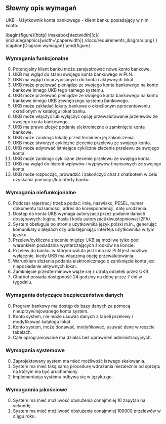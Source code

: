 ## Słowny opis wymagań

UKB - Użytkownik konta bankowego - klient banku posiadający w nim konto.

\begin{figure}[hbtp]
    \makebox[\textwidth][c]{
        \includegraphics[width=\paperwidth]{./docs/requirements_diagram.png}
    }
    \caption{Diagram wymagań}
\end{figure}

### Wymagania funkcjonalne

0. Potencjalny klient banku może zarejestrować nowe konto bankowe.
0. UKB ma wgląd do stanu swojego konta bankowego w PLN.
0. UKB ma wgląd do przypisanych do konta i aktywnych lokat.
0. UKB może przelewać pieniądze ze swojego konta bankowego na konto bankowe innego UKB tego samego systemu.
0. UKB może przelewać pieniądze ze swojego konta bankowego na konto bankowe innego UKB zewnętrzego systemu bankowego.
0. UKB może zakładać lokaty bankowe o określonym oprocentowaniu określonym w katalogu lokat banku.
0. UKB może włączyć lub wyłączyć opcję przewalutowanie przelewów ze swojego konta bankowego.
0. UKB ma prawo złożyć podanie elektroniczne o zamknięcie konta bankowe.
0. UKB może zamknąć lokatę przed terminem jej zakończenia.
0. UKB może stworzyć cykliczne zlecenie przelewu ze swojego konta.
0. UKB może edytować istniejące cykliczne zlecenie przelewu ze swojego konta.
0. UKB może zamknąć cykliczne zlecenie przelewu ze swojego konta.
0. UKB ma wgląd do historii wpływów i wypływów finansowych ze swojego konta.
0. UKB może rozpocząć, prowadzić i zakończyć chat z chatbotem w celu uzyskania pomocy i/lub oferty banku.

### Wymagania niefunkcjonalne

0. Podczas rejestracji trzeba podać: imię, nazwisko, PESEL, numer dokumentu tożsamości, adres do korespondencji, datę urodzenia.
0. Dostęp do konta UKB wymaga autoryzacji przez podanie danych dostępowych: loginu, hasła i kodu autoryzacji dwustopniowej (2FA).
0. System obsługuje po stronie użytkownika język polski m.in., generując komunikaty o błędach czy udostępniając interfejs użytkownika w tym języku.
0. Przelew/cykliczne zlecenie między UKB są możliwe tylko pod warunkiem posiadania wystarczających środków na koncie.
0. Przelew do banku, w którym waluta jest inna niż PLN jest możliwy wyłącznie, kiedy UKB ma włączoną opcję przewalutowania.
0. Warunkiem złożenia podania elektronicznego o zamknięcie konta jest nieposiadanie aktywnych lokat.
0. Zamknięcie przedterminowe wiąże się z utratą odsetek przez UKB.
0. Chatbot posiada dostępność 24 godziny na dobę przez 7 dni w tygodniu.

### Wymagania dotyczące bezpieczeństwa danych

0. Program bankowy ma dostęp do bazy danych za pomocą nieuprzywilejowanego konta system.
0. Konto system, nie może usuwać danych z tabeli przelewy i modyfikować katalogu lokat.
0. Konto system, może dodawać, modyfikować, usuwać dane w reszcie tabelach.
0. Całe oprogramowanie ma działać bez uprawnień administracyjnych.

### Wymagania systemowe

0. Zaprojektowany system ma mieć możliwość łatwego skalowania.
0. System ma mieć taką samą procedurę wdrażania niezależnie od sprzętu na którym ma być uruchomiony.
0. Implementacja systemu odbywa się w języku go.

### Wymagannia jakościowe

0. System ma mieć możliwość obsłużenia conajmniej 10 zapytań na sekundę.
0. System ma mieć możliwość obsłużenia conajmniej 100000 przelewów w ciągu roku.

